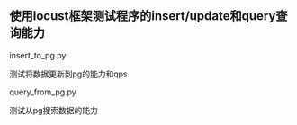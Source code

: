 ## 使用locust框架测试程序的insert/update和query查询能力

insert_to_pg.py

测试将数据更新到pg的能力和qps

query_from_pg.py

测试从pg搜索数据的能力
